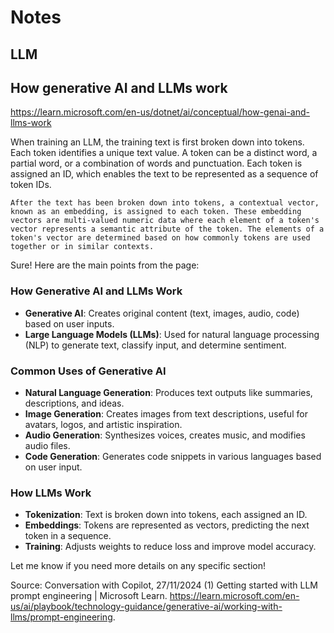 # Notes

## LLM

## How generative AI and LLMs work

https://learn.microsoft.com/en-us/dotnet/ai/conceptual/how-genai-and-llms-work

When training an LLM, the training text is first broken down into tokens. Each token identifies a unique text value. A token can be a distinct word, a partial word, or a combination of words and punctuation. Each token is assigned an ID, which enables the text to be represented as a sequence of token IDs.

```
After the text has been broken down into tokens, a contextual vector, known as an embedding, is assigned to each token. These embedding vectors are multi-valued numeric data where each element of a token's vector represents a semantic attribute of the token. The elements of a token's vector are determined based on how commonly tokens are used together or in similar contexts.
```

Sure! Here are the main points from the page:

### **How Generative AI and LLMs Work**
- **Generative AI**: Creates original content (text, images, audio, code) based on user inputs.
- **Large Language Models (LLMs)**: Used for natural language processing (NLP) to generate text, classify input, and determine sentiment.

### **Common Uses of Generative AI**
- **Natural Language Generation**: Produces text outputs like summaries, descriptions, and ideas.
- **Image Generation**: Creates images from text descriptions, useful for avatars, logos, and artistic inspiration.
- **Audio Generation**: Synthesizes voices, creates music, and modifies audio files.
- **Code Generation**: Generates code snippets in various languages based on user input.

### **How LLMs Work**
- **Tokenization**: Text is broken down into tokens, each assigned an ID.
- **Embeddings**: Tokens are represented as vectors, predicting the next token in a sequence.
- **Training**: Adjusts weights to reduce loss and improve model accuracy.

Let me know if you need more details on any specific section!

Source: Conversation with Copilot, 27/11/2024
(1) Getting started with LLM prompt engineering | Microsoft Learn. https://learn.microsoft.com/en-us/ai/playbook/technology-guidance/generative-ai/working-with-llms/prompt-engineering.
